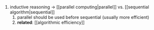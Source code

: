 1. inductive reasoning → [[parallel computing|parallel]] vs. [[sequential algorithm|sequential]]
	1. parallel should be used before sequential (usually more efficient)
	2. **related**: [[algorithmic efficiency]]